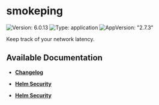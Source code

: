 # smokeping

![Version: 6.0.13](https://img.shields.io/badge/Version-6.0.13-informational?style=flat-square) ![Type: application](https://img.shields.io/badge/Type-application-informational?style=flat-square) ![AppVersion: "2.7.3"](https://img.shields.io/badge/AppVersion-"2.7.3"-informational?style=flat-square)

Keep track of your network latency.

## Available Documentation

- [**Changelog**](CHANGELOG)

- [**Helm Security**](container-security)

- [**Helm Security**](helm-security)

